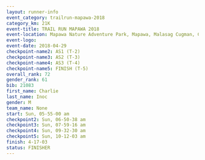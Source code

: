 ```yaml
---
layout: runner-info 
event_category: trailrun-mapawa-2018 
category_km: 21K 
event-title: TRAIL RUN MAPAWA 2018 
event-location: Mapawa Nature Adventure Park, Mapawa, Malasag Cugman, Cagayan de Oro Philippines 
event-logo: 
event-date: 2018-04-29 
checkpoint-name2: AS1 (T-2) 
checkpoint-name3: AS2 (T-3) 
checkpoint-name4: AS3 (T-4) 
checkpoint-name5: FINISH (T-5) 
overall_rank: 72
gender_rank: 61
bib: 21083
first_name: Charlie
last_name: Inoc
gender: M
team_name: None
start: Sun, 05-55-00 am
checkpoint2: Sun, 06-50-38 am
checkpoint3: Sun, 07-59-16 am
checkpoint4: Sun, 09-32-30 am
checkpoint5: Sun, 10-12-03 am
finish: 4-17-03
status: FINISHER
---
```

